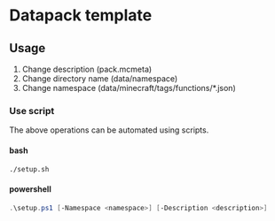 # Datapack template
## Usage
1. Change description (pack.mcmeta)
1. Change directory name (data/namespace)
1. Change namespace (data/minecraft/tags/functions/*.json)

### Use script
The above operations can be automated using scripts.

#### bash
```bash
./setup.sh
```

#### powershell
```powershell
.\setup.ps1 [-Namespace <namespace>] [-Description <description>]
```
